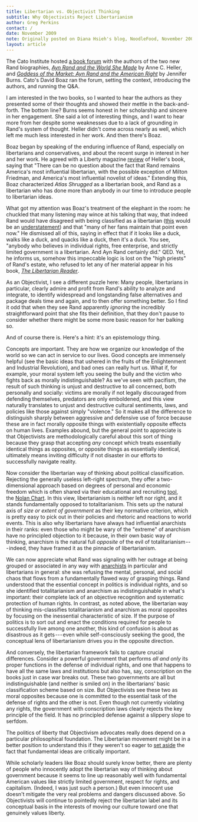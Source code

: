 ```yaml
---
title: Libertarian vs. Objectivist Thinking
subtitle: Why Objectivists Reject Libertarianism
author: Greg Perkins
contact: /
date: November 2009
note: Originally posted on Diana Hsieh's blog, NoodleFood, November 2009.
layout: article
---
```


The Cato Institute hosted [a book forum](http://www.cato.org/event.php?eventid=6416) with the
authors of the two new Rand biographies, [*Ayn Rand and the World She
Made*](http://www.amazon.com/Ayn-Rand-World-She-Made/dp/0385513992/ref=sr_1_1?ie=UTF8&s=books&qid=1257286602&sr=8-1) by
Anne C. Heller, and [*Goddess of the Market: Ayn Rand and the American
Right*](http://www.amazon.com/Goddess-Market-Rand-American-Right/dp/0195324870/ref=sr_1_1?ie=UTF8&s=books&qid=1257286634&sr=8-1) by
Jennifer Burns. Cato's David Boaz ran the forum, setting the context, introducing the authors, and
running the Q&A.

I am interested in the two books, so I wanted to hear the authors as they presented some of their
thoughts and showed their mettle in the back-and-forth. The bottom line? Burns seems honest in her
scholarship and sincere in her engagement. She said a lot of interesting things, and I want to hear
more from her despite some weaknesses due to a lack of grounding in Rand's system of thought.
Heller didn't come across nearly as well, which left me much less interested in her work. And then
there's Boaz.

Boaz began by speaking of the enduring influence of Rand, especially on libertarians and
conservatives, and about the recent surge in interest in her and her work. He agreed with a Liberty
magazine [review](http://libertyunbound.com/article.php?id=420) of Heller's book, saying that
"There can be no question about the fact that Rand remains America's most influential libertarian,
with the possible exception of Milton Friedman, and America's most influential novelist of ideas."
Extending this, Boaz characterized *Atlas Shrugged* as a libertarian book, and Rand as a
libertarian who has done more than anybody in our time to introduce people to libertarian ideas.

What got my attention was Boaz's treatment of the elephant in the room: he chuckled that many
listening may wince at his talking that way, that indeed Rand would have disagreed with being
classified as a libertarian ([this](http://aynrandlexicon.com/lexicon/libertarians.html) would be
an [understatement](http://www.aynrand.org/site/PageServer?pagename=education_campus_libertarians))
and that "many of her fans maintain that point even now." He dismissed all of this, saying in
effect that if it looks like a duck, walks like a duck, and quacks like a duck, then it's a duck.
You see, "anybody who believes in individual rights, free enterprise, and strictly limited
government is a libertarian. And Ayn Rand certainly did." QED. Yet, he informs us, somehow this
impeccable logic is lost on the "high priests" of Rand's estate, who refused to let any of her
material appear in his book, [*The Libertarian
Reader*](http://www.amazon.com/Libertarian-Reader-Contemporary-Writings-Friedman/dp/0684847671/ref=sr_1_3?ie=UTF8&s=books&qid=1257188105&sr=8-3).

As an Objectivist, I see a different puzzle here: Many people, libertarians in particular, clearly
admire and profit from Rand's ability to analyze and integrate, to identify widespread and
longstanding false alternatives and package deals time and again, and to then offer something
better. So I find it odd that when they see Rand apparently *ignoring* the incredibly
straightforward point that she fits their definition, that they don't pause to consider whether
there might be some more basic reason for her balking so.

And of course there is. Here's a hint: it's an epistemology thing.

Concepts are important. They are how we organize our knowledge of the world so we can act in
service to our lives. Good concepts are immensely helpful (see the basic ideas that ushered in the
fruits of the Enlightenment and Industrial Revolution), and bad ones can really hurt us. What if,
for example, your moral system left you seeing the bully and the victim who fights back as morally
indistinguishable? As we've seen with pacifism, the result of such thinking is unjust and
destructive to all concerned, both personally and socially: victims are morally if not legally
discouraged from defending themselves, predators are only emboldened, and this view naturally
translates to unjust and destructive cultural sentiments, laws, and policies like those against
simply "violence." So it makes all the difference to distinguish sharply between aggressive and
defensive use of force because these are in fact morally opposite things with existentially
opposite effects on human lives. Examples abound, but the general point to appreciate is that
Objectivists are methodologically careful about this sort of thing because they grasp that
accepting *any* concept which treats essentially identical things as opposites, or opposite things
as essentially identical, ultimately means inviting difficulty if not disaster in our efforts to
successfully navigate reality.

Now consider the libertarian way of thinking about political classification. Rejecting the
generally useless left-right spectrum, they offer a two-dimensional approach based on degrees of
personal and economic freedom which is often shared via their educational and
recruiting [tool](http://en.wikipedia.org/wiki/World%27s_Smallest_Political_Quiz), the [Nolan
Chart](http://en.wikipedia.org/wiki/Nolan_Chart). In this view, libertarianism is neither left nor
right, and it stands fundamentally opposed to totalitarianism. This sets up the natural axis
of *size or extent of government* as their key normative criterion, which is pretty easy to pick
out in their policies and rhetoric and reactions to world events. This is also why libertarians
have always had influential anarchists in their ranks: even those who might be wary of the
"extreme" of anarchism have no principled objection to it because, in their own basic way of
thinking, anarchism is the natural full *opposite* of the evil of totalitarianism --- indeed, they
have framed it as the pinnacle of libertarianism.

We can now appreciate what Rand was signaling with her outrage at being grouped or associated in
any way with [anarchists](http://aynrandlexicon.com/lexicon/anarchism.html) in particular and
libertarians in general: she was refusing the mental, personal, and social chaos that flows from a
fundamentally flawed way of grasping things. Rand understood that the essential concept in politics
is individual rights, and so she identified totalitarianism and anarchism as indistinguishable in
what's important: their complete lack of an objective recognition and systematic protection of
human rights. In contrast, as noted above, the libertarian way of thinking mis-classifies
totalitarianism and anarchism as moral opposites by focusing on the inessential characteristic of
size. If the purpose of politics is to sort out and enact the conditions required for people to
successfully live among one another, this kind of confusion is about as disastrous as it
gets --- even while self-consciously seeking the good, the conceptual lens of libertarianism drives
you in the opposite direction.

And conversely, the libertarian framework fails to capture crucial differences. Consider a powerful
government that performs *all and only* its proper functions in the defense of individual rights, and
one that happens to have all the same laws and institutions but also has, say, conscription on the
books just in case war breaks out. These two governments are all but indistinguishable (and neither
is smiled on) in the libertarians' basic classification scheme based on size. But Objectivists see
these two as moral opposites because one is committed to the essential task of the defense of 
rights and the other is not. Even though not currently violating any rights, the government with
conscription laws clearly rejects the key principle of the field. It has no principled defense
against a slippery slope to serfdom.

The politics of liberty that Objectivism advocates really does depend on a particular philosophical
foundation. The Libertarian movement might be in a better position to understand this if they
weren't so eager to [set
aside](http://www.dianahsieh.com/blog/2004/08/fable-of-cardiac-surgeon-and.html) the fact that
fundamental ideas are critically important.

While scholarly leaders like Boaz should surely know better, there are plenty of people who
innocently adopt the libertarian way of thinking about government because it seems to line up
reasonably well with fundamental American values like strictly limited government, respect for
rights, and capitalism. (Indeed, I was just such a person.) But even innocent use doesn't mitigate
the very real problems and dangers discussed above. So Objectivists will continue to pointedly
reject the libertarian label and its conceptual basis in the interests of moving our culture toward
one that genuinely values liberty.
